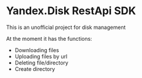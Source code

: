 # Yandex.Disk RestApi SDK
This is an unofficial project for disk management

At the moment it has the functions:
- Downloading files
- Uploading files by url
- Deleting file/directory
- Create directory

